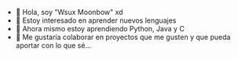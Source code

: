 - 👋 Hola, soy "Wsux Moonbow" xd
- 👀 Estoy interesado en aprender nuevos lenguajes
- 🌱 Ahora mismo estoy aprendiendo Python, Java y C
- 💞️ Me gustaría colaborar en proyectos que me gusten y que pueda aportar con lo que sé...


<!---
CamiloCortes202011908/CamiloCortes202011908 is a ✨ special ✨ repository because its `README.md` (this file) appears on your GitHub profile.
You can click the Preview link to take a look at your changes.
--->
